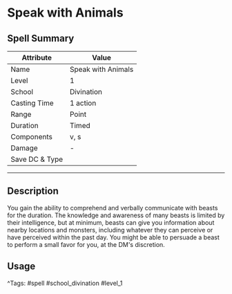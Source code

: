 # Speak with Animals

## Spell Summary

| Attribute        | Value                  |
|------------------|------------------------|
| Name             | Speak with Animals                 |
| Level            | 1                |
| School           | Divination          |
| Casting Time     | 1 action              |
| Range            | Point            |
| Duration         | Timed             |
| Components       | v, s             |
| Damage           | -               |
| Save DC & Type   |              |

---

## Description

You gain the ability to comprehend and verbally communicate with beasts for the duration. The knowledge and awareness of many beasts is limited by their intelligence, but at minimum, beasts can give you information about nearby locations and monsters, including whatever they can perceive or have perceived within the past day. You might be able to persuade a beast to perform a small favor for you, at the DM's discretion.

## Usage


^Tags: #spell #school_divination #level_1